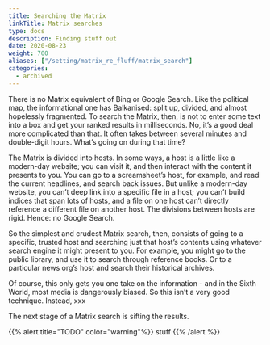 ```yaml
---
title: Searching the Matrix
linkTitle: Matrix searches
type: docs
description: Finding stuff out
date: 2020-08-23
weight: 700
aliases: ["/setting/matrix_re_fluff/matrix_search"]
categories:
  - archived
---
```

There is no Matrix equivalent of Bing or Google Search. Like the political map, the informational one has Balkanised: split up, divided, and almost hopelessly fragmented. To search the Matrix, then, is not to enter some text into a box and get your ranked results in milliseconds. No, it’s a good deal more complicated than that. It often takes between several minutes and double-digit hours. What’s going on during that time?

The Matrix is divided into hosts. In some ways, a host is a little like a modern-day website; you can visit it, and then interact with the content it presents to you. You can go to a screamsheet’s host, for example, and read the current headlines, and search back issues. But unlike a modern-day website, you can’t deep link into a specific file in a host; you can’t build indices that span lots of hosts, and a file on one host can’t directly reference a different file on another host. The divisions between hosts are rigid. Hence: no Google Search.

So the simplest and crudest Matrix search, then, consists of going to a specific, trusted host and searching just that host’s contents using whatever search engine it might present to you. For example, you might go to the public library, and use it to search through reference books. Or to a particular news org’s host and search their historical archives.

Of course, this only gets you one take on the information - and in the Sixth World, most media is dangerously biased. So this isn’t a very good technique. Instead, xxx

The next stage of a Matrix search is sifting the results.  

{{% alert title="TODO" color="warning"%}}
stuff
{{% /alert %}}